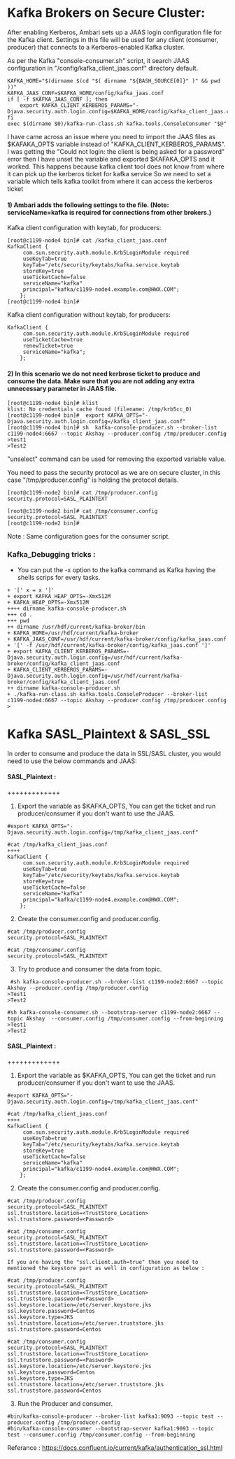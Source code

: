 
Kafka Brokers on Secure Cluster:
===============

   After enabling Kerberos, Ambari sets up a JAAS login configuration file for the Kafka client. Settings in this file will be used for any client (consumer, producer) that connects to a Kerberos-enabled Kafka cluster.

As per the Kafka "console-consumer.sh" script, it search JAAS configuration in "/config/kafka_client_jaas.conf" directory default.

```# check if kafka_jaas.conf in config , only enable client_kerberos_params in secure mode.
KAFKA_HOME="$(dirname $(cd "$( dirname "${BASH_SOURCE[0]}" )" && pwd ))"
KAFKA_JAAS_CONF=$KAFKA_HOME/config/kafka_jaas.conf
if [ -f $KAFKA_JAAS_CONF ]; then
    export KAFKA_CLIENT_KERBEROS_PARAMS="-Djava.security.auth.login.config=$KAFKA_HOME/config/kafka_client_jaas.conf"
fi
exec $(dirname $0)/kafka-run-class.sh kafka.tools.ConsoleConsumer "$@"
````

I have came across an issue where you need to import the JAAS files as $KAFAKA_OPTS variable instead of "KAFKA_CLIENT_KERBEROS_PARAMS". I was getting the "Could not login: the client is being asked for a password" error then I have unset the variable and exported $KAFAKA_OPTS and it worked. This happens because kafka client tool does not know from where it can pick up the kerberos ticket for kafka service So we need to set a variable which tells kafka toolkit from where it can access the kerberos ticket


#### 1) Ambari adds the following settings to the file. (Note: serviceName=kafka is required for connections from other brokers.)

Kafka client configuration with keytab, for producers:

```
[root@c1199-node4 bin]# cat /kafka_client_jaas.conf 
KafkaClient {
     com.sun.security.auth.module.Krb5LoginModule required
     useKeyTab=true
     keyTab="/etc/security/keytabs/kafka.service.keytab
     storeKey=true
     useTicketCache=false
     serviceName="kafka"
     principal="kafka/c1199-node4.example.com@HWX.COM";
    };
[root@c1199-node4 bin]#
```

Kafka client configuration without keytab, for producers:

```
KafkaClient {
     com.sun.security.auth.module.Krb5LoginModule required
     useTicketCache=true
     renewTicket=true
     serviceName="kafka";
    };
 ```

#### 2) In this scenario we do not need kerbrose ticket to produce and consume the data. Make sure that you are not adding any extra unnecessary parameter in JAAS file. 

```
[root@c1199-node4 bin]# klist 
klist: No credentials cache found (filename: /tmp/krb5cc_0)
[root@c1199-node4 bin]#  export KAFKA_OPTS="-Djava.security.auth.login.config=/kafka_client_jaas.conf"
[root@c1199-node4 bin]# sh  kafka-console-producer.sh --broker-list c1199-node4:6667 --topic Akshay --producer.config /tmp/producer.config
>test1
>Test2
```
"unselect" command can be used for removing the exported variable value.

You need to pass the security protocol as we are on secure cluster, in this case "/tmp/producer.config" is holding the protocol details.

```
[root@c1199-node2 bin]# cat /tmp/producer.config 
security.protocol=SASL_PLAINTEXT

[root@c1199-node2 bin]# cat /tmp/consumer.config 
security.protocol=SASL_PLAINTEXT
[root@c1199-node2 bin]# 
```

Note : Same configuration goes for the consumer script. 

### Kafka_Debugging tricks :

 - You can put the -x option to the kafka command as Kafka having the shells scrips for every tasks.


```[root@c1199-node4 bin]# sh -x kafka-console-producer.sh --broker-list c1199-node4:6667 --topic Akshay --producer.config /tmp/producer.config
+ '[' x = x ']'
+ export KAFKA_HEAP_OPTS=-Xmx512M
+ KAFKA_HEAP_OPTS=-Xmx512M
++++ dirname kafka-console-producer.sh
+++ cd .
+++ pwd
++ dirname /usr/hdf/current/kafka-broker/bin
+ KAFKA_HOME=/usr/hdf/current/kafka-broker
+ KAFKA_JAAS_CONF=/usr/hdf/current/kafka-broker/config/kafka_jaas.conf
+ '[' -f /usr/hdf/current/kafka-broker/config/kafka_jaas.conf ']'
+ export KAFKA_CLIENT_KERBEROS_PARAMS=-Djava.security.auth.login.config=/usr/hdf/current/kafka-broker/config/kafka_client_jaas.conf
+ KAFKA_CLIENT_KERBEROS_PARAMS=-Djava.security.auth.login.config=/usr/hdf/current/kafka-broker/config/kafka_client_jaas.conf
++ dirname kafka-console-producer.sh
+ ./kafka-run-class.sh kafka.tools.ConsoleProducer --broker-list c1199-node4:6667 --topic Akshay --producer.config /tmp/producer.config
>
```


Kafka SASL_Plaintext & SASL_SSL
===============


In order to consume and produce the data in SSL/SASL cluster, you would need to use the below commands and JAAS:


#### SASL_Plaintext :

+++++++++++++

1. Export the variable as $KAFKA_OPTS, You can get the ticket and run producer/consumer if you don't want to use the JAAS.

```
#export KAFKA_OPTS="-Djava.security.auth.login.config=/tmp/kafka_client_jaas.conf"

#cat /tmp/kafka_client_jaas.conf
++++
KafkaClient {
     com.sun.security.auth.module.Krb5LoginModule required
     useKeyTab=true
     keyTab="/etc/security/keytabs/kafka.service.keytab
     storeKey=true
     useTicketCache=false
     serviceName="kafka"
     principal="kafka/c1199-node4.example.com@HWX.COM";
    };
```
2. Create the consumer.config and producer.config.
```
#cat /tmp/producer.config 
security.protocol=SASL_PLAINTEXT

#cat /tmp/consumer.config 
security.protocol=SASL_PLAINTEXT
 ``` 
3. Try to produce and consumer the data from topic.

```
 #sh kafka-console-producer.sh --broker-list c1199-node2:6667 --topic Akshay --producer.config /tmp/producer.config
>Test1
>Test2

#sh kafka-console-consumer.sh --bootstrap-server c1199-node2:6667 --topic Akshay  --consumer.config /tmp/consumer.config --from-beginning
>Test1
>Test2
```


#### SASL_Plaintext :

+++++++++++++

1. Export the variable as $KAFKA_OPTS, You can get the ticket and run producer/consumer if you don't want to use the JAAS.

```
#export KAFKA_OPTS="-Djava.security.auth.login.config=/tmp/kafka_client_jaas.conf"

#cat /tmp/kafka_client_jaas.conf
++++
KafkaClient {
     com.sun.security.auth.module.Krb5LoginModule required
     useKeyTab=true
     keyTab="/etc/security/keytabs/kafka.service.keytab
     storeKey=true
     useTicketCache=false
     serviceName="kafka"
     principal="kafka/c1199-node4.example.com@HWX.COM";
    };
```

2. Create the consumer.config and producer.config.
```
#cat /tmp/producer.config 
security.protocol=SASL_PLAINTEXT 
ssl.truststore.location=<TrustStore_Location>
ssl.truststore.password=<Password>

#cat /tmp/consumer.config 
security.protocol=SASL_PLAINTEXT 
ssl.truststore.location=<TrustStore_Location>
ssl.truststore.password=<Password>

If you are having the "ssl.client.auth=true" then you need to mentioned the keystore part as well in configuration as below :

#cat /tmp/producer.config 
security.protocol=SASL_PLAINTEXT 
ssl.truststore.location=<TrustStore_Location>
ssl.truststore.password=<Password>
ssl.keystore.location=/etc/server.keystore.jks
ssl.keystore.password=Centos
ssl.keystore.type=JKS 
ssl.truststore.location=/etc/server.truststore.jks
ssl.truststore.password=Centos

#cat /tmp/consumer.config 
security.protocol=SASL_PLAINTEXT 
ssl.truststore.location=<TrustStore_Location>
ssl.truststore.password=<Password>
ssl.keystore.location=/etc/server.keystore.jks
ssl.keystore.password=Centos
ssl.keystore.type=JKS 
ssl.truststore.location=/etc/server.truststore.jks
ssl.truststore.password=Centos
```
3. Run the Producer and consumer.

```
#bin/kafka-console-producer --broker-list kafka1:9093 --topic test --producer.config /tmp/producer.config 
#bin/kafka-console-consumer --bootstrap-server kafka1:9093 --topic test --consumer.config /tmp/consumer.config --from-beginning
```
Referance : https://docs.confluent.io/current/kafka/authentication_ssl.html
